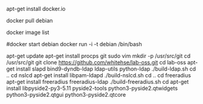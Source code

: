 apt-get install docker.io

docker pull debian

docker image list

#docker start debian
docker run -i -t debian /bin/bash

apt-get update
apt-get install procps git sudo vim
mkdir -p /usr/src/git
cd /usr/src/git
git clone https://github.com/whitehse/lab-oss.git
cd lab-oss
apt-get install slapd bind9-dyndb-ldap ldap-utils python-ldap
./build-ldap.sh
cd ..
cd nslcd
apt-get install libpam-ldapd
./build-nslcd.sh
cd ..
cd freeradius
apt-get install freeradius freeradius-ldap
./build-freeradius.sh
cd
apt-get install libpyside2-py3-5.11 pyside2-tools python3-pyside2.qtwidgets python3-pyside2.qtgui python3-pyside2.qtcore
